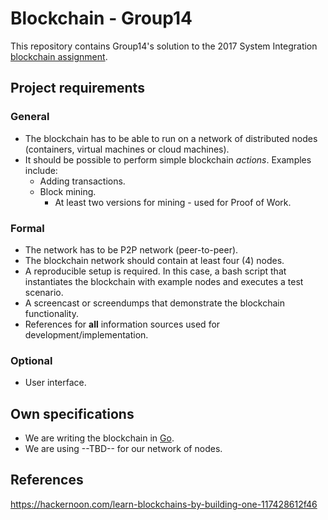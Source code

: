 # Blockchain - Group14

This repository contains Group14's solution to the 2017 System Integration [blockchain assignment](https://github.com/datsoftlyngby/soft2017fall-system-integration-teaching-material/blob/e7729438dd0a3fa1c4cbc2a7b1d3651e8fc4600f/lecture_notes/12-Blockchain_Intro.ipynb).

## Project requirements

### General

* The blockchain has to be able to run on a network of distributed nodes (containers, virtual machines or cloud machines).
* It should be possible to perform simple blockchain *actions*. Examples include:
  * Adding transactions.
  * Block mining.
    * At least two versions for mining - used for Proof of Work.

### Formal

* The network has to be P2P network (peer-to-peer).
* The blockchain network should contain at least four (4) nodes.
* A reproducible setup is required. In this case, a bash script that instantiates the blockchain with example nodes and executes a test scenario.
* A screencast or screendumps that demonstrate the blockchain functionality.
* References for **all** information sources used for development/implementation.

### Optional

* User interface.

## Own specifications

* We are writing the blockchain in [Go](https://golang.org/#).
* We are using --TBD-- for our network of nodes.

## References

https://hackernoon.com/learn-blockchains-by-building-one-117428612f46